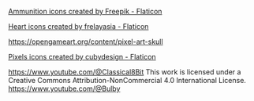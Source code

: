 <a href="https://www.flaticon.com/free-icons/ammunition" title="ammunition icons">Ammunition icons created by Freepik - Flaticon</a>

<a href="https://www.flaticon.com/free-icons/heart" title="heart icons">Heart icons created by frelayasia - Flaticon</a>

https://opengameart.org/content/pixel-art-skull

<a href="https://www.flaticon.com/free-icons/pixels" title="pixels icons">Pixels icons created by cubydesign - Flaticon</a>

https://www.youtube.com/@Classical8Bit
This work is licensed under a Creative Commons Attribution-NonCommercial 4.0 International License.
https://www.youtube.com/@Bulby